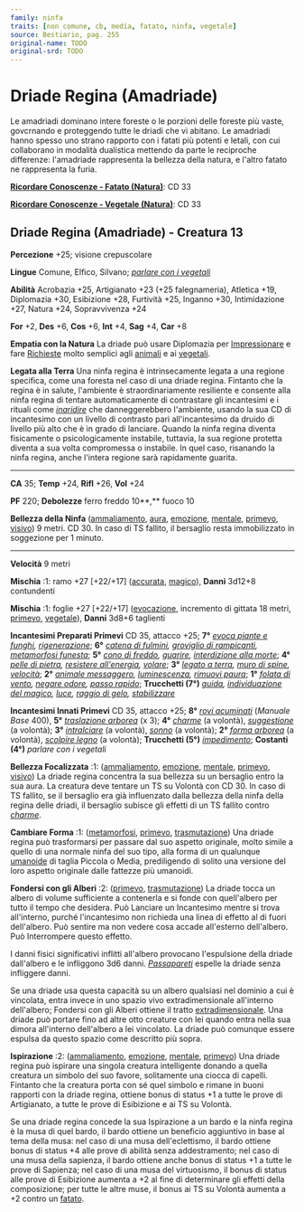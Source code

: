 ```yaml
---
family: ninfa
traits: [non comune, cb, media, fatato, ninfa, vegetale]
source: Bestiario, pag. 255
original-name: TODO
original-srd: TODO
---
```


# Driade Regina (Amadriade)

Le amadriadi dominano intere foreste o le porzioni delle foreste più vaste,
govcrnando e proteggendo tutte le driadi che vi abitano. Le amadriadi hanno
spesso uno strano rapporto con i fatati più potenti e letali, con cui
collaborano in modalità dualistica mettendo da parte le reciproche differenze:
l'amadriade rappresenta la bellezza della natura, e l'altro fatato ne
rappresenta la furia.

**[Ricordare Conoscenze - Fatato (Natura)](/azioni/abilita/ricordare-conoscenze)**:
CD 33

**[Ricordare Conoscenze - Vegetale (Natura)](/azioni/abilita/ricordare-conoscenze)**:
CD 33

## Driade Regina (Amadriade) - Creatura 13

**Percezione** +25; visione crepuscolare

**Lingue** Comune, Elfico, Silvano;
_[parlare con i vegetali](/incantesimi/parlare-con-i-vegetali)_

**Abilità** Acrobazia +25, Artigianato +23 (+25 falegnameria), Atletica +19,
Diplomazia +30, Esibizione +28, Furtività +25, Inganno +30, Intimidazione +27,
Natura +24, Sopravvivenza +24

**For** +2, **Des** +6, **Cos** +6, **Int** +4, **Sag** +4, **Car** +8

**Empatia con la Natura** La driade può usare Diplomazia per
[Impressionare](/azioni/abilita/impressionare) e fare
[Richieste](/azioni/abilita/richiedere) molto semplici agli
[animali](/tratti/animale) e ai [vegetali](/tratti/vegetale).

**Legata alla Terra** Una ninfa regina è intrinsecamente legata a una regione
specifica, come una foresta nel caso di una driade regina. Fintanto che la
regina è in salute, l'ambiente è straordinariamente resiliente e consente alla
ninfa regina di tentare automaticamente di contrastare gli incantesimi e i
rituali come _[inaridire](/incantesimi/rituali)_ che danneggerebbero l'ambiente,
usando la sua CD di incantesimo con un livello di contrasto pari all'incantesimo
da druido di livello più alto che è in grado di lanciare. Quando la ninfa regina
diventa fisicamente o psicologicamente instabile, tuttavia, la sua regione
protetta diventa a sua volta compromessa o instabile. ln quel caso, risanando la
ninfa regina, anche l'intera regione sarà rapidamente guarita.

---

**CA** 35; **Temp** +24, **Rifl** +26, **Vol** +24

**PF** 220; **Debolezze** ferro freddo 10\*\*,\*\* fuoco 10

**Bellezza della Ninfa** ([ammaliamento](/tratti/ammaliamento),
[aura](/tratti/aura), [emozione](/tratti/emozione), [mentale](/tratti/mentale),
[primevo](/tratti/primevo), [visivo](/tratti/visivo)) 9 metri. CD 30. In caso di
TS fallito, il bersaglio resta immobilizzato in soggezione per 1 minuto.

---

**Velocità** 9 metri

**Mischia** :1: ramo +27 \[+22/+17] ([accurata](/tratti/accurata),
[magico](/tratti/magico)), **Danni** 3d12+8 contundenti

**Mischia** :1: foglie +27 \[+22/+17] ([evocazione](/tratti/evocazione),
incremento di gittata 18 metri, [primevo](/tratti/primevo),
[vegetale](/tratti/vegetale)), **Danni** 3d8+6 taglienti

**Incantesimi Preparati Primevi** CD 35, attacco +25; **7°**
_[evoca piante e funghi](/incantesimi/evoca-piante-e-funghi),
[rigenerazione](/incantesimi/rigenerazione)_; **6°**
_[catena di fulmini](/incantesimi/catena-di-fulmini),
[groviglio di rampicanti](/incantesimi/groviglio-di-rampicanti),
[metamorfosi funesta](/incantesimi/metamorfosi-funesta)_; **5°**
_[cono di freddo](/incantesimi/cono-di-freddo), [guarire](/incantesimi/guarire),
[interdizione alla morte](/incantesimi/interdizione-alla-morte)_; **4°**
_[pelle di pietra](/incantesimi/pelle-di-pietra),
[resistere all'energia](/incantesimi/resistere-allenergia),
[volare](/incantesimi/volare)_; **3°**
_[legato a terra](/incantesimi/legato-a-terra),
[muro di spine](/incantesimi/muro-di-spine), [velocità](/incantesimi/velocita)_;
**2°** _[animale messaggero](/incantesimi/animale-messaggero),
[luminescenza](/incantesimi/luminescenza),
[rimuovi paura](/incantesimi/rimuovi-paura)_; **1°**
_[folata di vento](/incantesimi/folata-di-vento),
[negare odore](/incantesimi/negare-odore),
[passo rapido](/incantesimi/passo-rapido)_; **Trucchetti (7°)**
_[guida](/incantesimi/guida),
[individuazione del magico](/incantesimi/individuazione-del-magico),
[luce](/incantesimi/luce), [raggio di gelo](/incantesimi/raggio-di-gelo),
[stabilizzare](/incantesimi/stabilizzare)_

**Incantesimi Innati Primevi** CD 35, attacco +25; **8°**
_[rovi acuminati](/incantesimi/incantesimi-focalizzati)_ (_Manuale Base_ 400),
**5°** _[traslazione arborea](/incantesimi/traslazione-arborea)_ (x 3); **4°**
_[charme](/incantesimi/charme)_ (a volontà),
_[suggestione](/incantesimi/suggestione)_ (a volontà); **3°**
_[intralciare](/incantesimi/intralciare)_ (a volontà),
_[sonno](/incantesimi/sonno)_ (a volontà); **2°**
_[forma arborea](/incantesimi/forma-arborea)_ (a volontà),
_[scolpire legno](/incantesimi/scolpire-legno)_ (a volontà); **Trucchetti (5°)**
_[impedimento](/incantesimi/impedimento)_; **Costanti (4°)** _parlare con i
vegetali_

**Bellezza Focalizzata** :1: ([ammaliamento](/tratti/ammaliamento),
[emozione](/tratti/emozione), [mentale](/tratti/mentale),
[primevo](/tratti/primevo), [visivo](/tratti/visivo)) La driade regina concentra
la sua bellezza su un bersaglio entro la sua aura. La creatura deve tentare un
TS su Volontà con CD 30. ln caso di TS fallito, se il bersaglio era già
influenzato dalla bellezza della ninfa della regina delle driadi, il bersaglio
subisce gli effetti di un TS fallito contro _[charme](/incantesimi/charme)_.

**Cambiare Forma** :1: ([metamorfosi](/tratti/metamorfosi),
[primevo](/tratti/primevo), [trasmutazione](/tratti/trasmutazione)) Una driade
regina può trasformarsi per passare dal suo aspetto originale, molto simile a
quello di una normale ninfa del suo tipo, alla forma di un qualunque
[umanoide](/tratti/umanoide) di taglia Piccola o Media, prediligendo di solito
una versione del loro aspetto originale dalle fattezze più umanoidi.

**Fondersi con gli Alberi** :2: ([primevo](/tratti/primevo),
[trasmutazione](/tratti/trasmutazione)) La driade tocca un albero di volume
sufficiente a contenerla e si fonde con quell'albero per tutto il tempo che
desidera. Può Lanciare un Incantesimo mentre si trova all'interno, purché
l'incantesimo non richieda una linea di effetto al di fuori dell'albero. Può
sentire ma non vedere cosa accade all'esterno dell'albero. Può Interrompere
questo effetto.

I danni fisici significativi inflitti all'albero provocano l'espulsione della
driade dall'albero e le infliggono 3d6 danni.
_[Passapareti](/incantesimi/passapareti)_ espelle la driade senza infliggere
danni.

Se una driade usa questa capacità su un albero qualsiasi nel dominio a cui è
vincolata, entra invece in uno spazio vivo extradimensionale all'interno
dell'albero; Fondersi con gli Alberi ottiene il tratto
[extradimensionale](/tratti/extradimensionale). Una driade può portare fino ad
altre otto creature con lei quando entra nella sua dimora all'interno
dell'albero a lei vincolato. La driade può comunque essere espulsa da questo
spazio come descritto più sopra.

**Ispirazione** :2: ([ammaliamento](/tratti/ammaliamento),
[emozione](/tratti/emozione), [mentale](/tratti/mentale),
[primevo](/tratti/primevo)) Una driade regina può ispirare una singola creatura
intelligente donando a quella creatura un simbolo del suo favore, solitamente
una ciocca di capelli. Fintanto che la creatura porta con sé quel simbolo e
rimane in buoni rapporti con la driade regina, ottiene bonus di status +1 a
tutte le prove di Artigianato, a tutte le prove di Esibizione e ai TS su
Volontà.

Se una driade regina concede la sua Ispirazione a un bardo e la ninfa regina è
la musa di quel bardo, il bardo ottiene un beneficio aggiuntivo in base al tema
della musa: nel caso di una musa dell'eclettismo, il bardo ottiene bonus di
status +4 alle prove di abilità senza addestramento; nel caso di una musa della
sapienza, il bardo ottiene anche bonus di status +1 a tutte le prove di
Sapienza; nel caso di una musa del virtuosismo, il bonus di status alle prove di
Esibizione aumenta a +2 al fine di determinare gli effetti della composizione;
per tutte le altre muse, il bonus ai TS su Volontà aumenta a +2 contro un
[fatato](/tratti/fatato).
